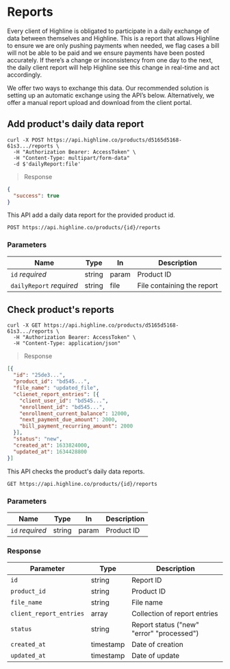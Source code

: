# Reports
Every client of Highline is obligated to participate in a daily exchange of data between themselves and Highline. This is a report that allows Highline to ensure we are only pushing payments when needed, we flag cases a bill will not be able to be paid and we ensure payments have been posted accurately. If there’s a change or inconsistency from one day to the next, the daily client report will help Highline see this change in real-time and act accordingly.

We offer two ways to exchange this data. Our recommended solution is setting up an automatic exchange using the API’s below. Alternatively, we offer a manual report upload and download from the client portal.

## Add product's daily data report

```shell
curl -X POST https://api.highline.co/products/d5165d5168-61s3.../reports \
  -H "Authorization Bearer: AccessToken" \
  -H "Content-Type: multipart/form-data"
  -d $'dailyReport:file'
```

> Response

```json
{
  "success": true
}
```

This API add a daily data report for the provided product id.

`POST https://api.highline.co/products/{id}/reports`

### Parameters

Name | Type | In | Description
--------- | ------- | ------ | --------
`id` *required* | string | param | Product ID
`dailyReport` *required* | string | file | File containing the report






## Check product's reports

```shell
curl -X GET https://api.highline.co/products/d5165d5168-61s3.../reports \
  -H "Authorization Bearer: AccessToken" \
  -H "Content-Type: application/json"
```

> Response

```json
[{
  "id": "25de3...",
  "product_id": "bd545...",
  "file_name": "updated_file",
  "clienet_report_entries": [{
    "client_user_id": "bd545...",
    "enrollment_id": "bd545...",
    "enrollment_current_balance": 12000,
    "next_payment_due_amount": 2000,
    "bill_payment_recurring_amount": 2000
  }],
  "status": "new",
  "created_at": 1633824000,
  "updated_at": 1634428800
}]
```

This API checks the product's daily data reports.

`GET https://api.highline.co/products/{id}/reports`

### Parameters

Name | Type | In | Description
--------- | ------- | ------ | --------
`id` *required* | string | param | Product ID

### Response

Parameter | Type | Description
--------- | ------- | -----------
`id` | string | Report ID
`product_id` | string | Product ID
`file_name` | string | File name
`client_report_entries` | array | Collection of report entries
`status` | string | Report status ("new" "error" "processed")
`created_at` | timestamp | Date of creation
`updated_at` | timestamp | Date of update
